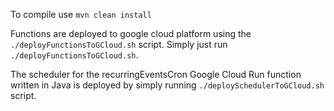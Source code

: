 To compile use `mvn clean install`

Functions are deployed to google cloud platform using the `./deployFunctionsToGCloud.sh` script. Simply just run `./deployFunctionsToGCloud.sh`.

The scheduler for the recurringEventsCron Google Cloud Run function written in Java is deployed by simply running `./deploySchedulerToGCloud.sh` script.
